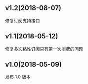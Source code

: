 ## v1.2(2018-08-07)
修复订阅支持接口


## v1.1(2018-05-12)
修复多次粘性订阅只有第一次消费的问题


## v1.0(2018-05-09)
发布 1.0 版本
